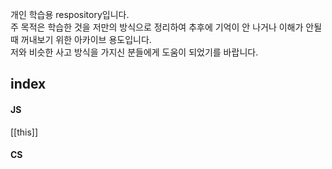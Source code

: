 개인 학습용 respository입니다.
<br/>주 목적은 학습한 것을 저만의 방식으로 정리하여 추후에 기억이 안 나거나 이해가 안될 때 꺼내보기 위한 아카이브 용도입니다.
<br/>저와 비슷한 사고 방식을 가지신 분들에게 도움이 되었기를 바랍니다.

## index

#### JS <detali><summary>
[[this]]
</summary></detail>


#### CS